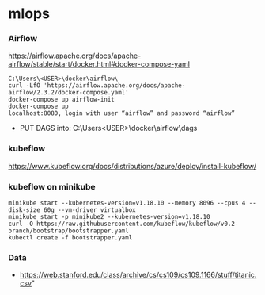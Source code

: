 # mlops
### Airflow

https://airflow.apache.org/docs/apache-airflow/stable/start/docker.html#docker-compose-yaml

```commandline
C:\Users\<USER>\docker\airflow\
curl -LfO 'https://airflow.apache.org/docs/apache-airflow/2.3.2/docker-compose.yaml'
docker-compose up airflow-init
docker-compose up
localhost:8080, login with user “airflow” and password “airflow”
```

* PUT DAGS into: C:\Users\<USER>\docker\airflow\dags


### kubeflow

https://www.kubeflow.org/docs/distributions/azure/deploy/install-kubeflow/

### kubeflow on minikube

```commandline
minikube start --kubernetes-version=v1.18.10 --memory 8096 --cpus 4 --disk-size 60g --vm-driver virtualbox
minikube start -p minikube2 --kubernetes-version=v1.18.10
curl -O https://raw.githubusercontent.com/kubeflow/kubeflow/v0.2-branch/bootstrap/bootstrapper.yaml
kubectl create -f bootstrapper.yaml
```


### Data


* https://web.stanford.edu/class/archive/cs/cs109/cs109.1166/stuff/titanic.csv"